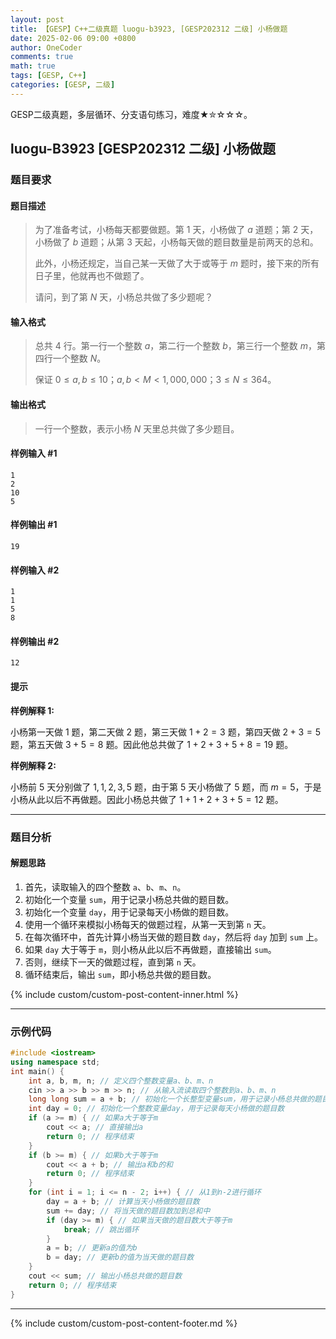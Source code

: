 ```yaml
---
layout: post
title: 【GESP】C++二级真题 luogu-b3923, [GESP202312 二级] 小杨做题
date: 2025-02-06 09:00 +0800
author: OneCoder
comments: true
math: true
tags: [GESP, C++]
categories: [GESP, 二级]
---
```

GESP二级真题，多层循环、分支语句练习，难度★✮☆☆☆。

<!--more-->

## luogu-B3923 [GESP202312 二级] 小杨做题

### 题目要求

#### 题目描述

>为了准备考试，小杨每天都要做题。第 $1$ 天，小杨做了 $a$ 道题；第 $2$ 天，小杨做了 $b$ 道题；从第 $3$ 天起，小杨每天做的题目数量是前两天的总和。
>
>此外，小杨还规定，当自己某一天做了大于或等于 $m$ 题时，接下来的所有日子里，他就再也不做题了。
>
>请问，到了第 $N$ 天，小杨总共做了多少题呢？

#### 输入格式

>总共 $4$ 行。第一行一个整数 $a$，第二行一个整数 $b$，第三行一个整数 $m$，第四行一个整数 $N$。
>
>保证 $0 \le a,b \le 10$；$a,b<M<1,000,000$；$3 \le N \le 364$。

#### 输出格式

>一行一个整数，表示小杨 $N$ 天里总共做了多少题目。

#### 样例输入 #1

```console
1
2
10
5
```

#### 样例输出 #1

```console
19
```

#### 样例输入 #2

```console
1
1
5
8
```

#### 样例输出 #2

```console
12
```

#### 提示

**样例解释 1:**

小杨第一天做 $1$ 题，第二天做 $2$ 题，第三天做 $1+2=3$ 题，第四天做 $2+3=5$ 题，第五天做 $3+5=8$ 题。因此他总共做了 $1+2+3+5+8=19$ 题。

**样例解释 2:**

小杨前 $5$ 天分别做了 $1,1,2,3,5$ 题，由于第 $5$ 天小杨做了 $5$ 题，而 $m=5$，于是小杨从此以后不再做题。因此小杨总共做了 $1+1+2+3+5=12$ 题。

---

### 题目分析

#### 解题思路

1. 首先，读取输入的四个整数 `a`、`b`、`m`、`n`。
2. 初始化一个变量 `sum`，用于记录小杨总共做的题目数。
3. 初始化一个变量 `day`，用于记录每天小杨做的题目数。
4. 使用一个循环来模拟小杨每天的做题过程，从第一天到第 `n` 天。
5. 在每次循环中，首先计算小杨当天做的题目数 `day`，然后将 `day` 加到 `sum` 上。
6. 如果 `day` 大于等于 `m`，则小杨从此以后不再做题，直接输出 `sum`。
7. 否则，继续下一天的做题过程，直到第 `n` 天。
8. 循环结束后，输出 `sum`，即小杨总共做的题目数。

{% include custom/custom-post-content-inner.html %}

---

### 示例代码

```cpp
#include <iostream>
using namespace std;
int main() {
    int a, b, m, n; // 定义四个整数变量a、b、m、n
    cin >> a >> b >> m >> n; // 从输入流读取四个整数到a、b、m、n
    long long sum = a + b; // 初始化一个长整型变量sum，用于记录小杨总共做的题目数
    int day = 0; // 初始化一个整数变量day，用于记录每天小杨做的题目数
    if (a >= m) { // 如果a大于等于m
        cout << a; // 直接输出a
        return 0; // 程序结束
    }
    if (b >= m) { // 如果b大于等于m
        cout << a + b; // 输出a和b的和
        return 0; // 程序结束
    }
    for (int i = 1; i <= n - 2; i++) { // 从1到n-2进行循环
        day = a + b; // 计算当天小杨做的题目数
        sum += day; // 将当天做的题目数加到总和中
        if (day >= m) { // 如果当天做的题目数大于等于m
            break; // 跳出循环
        }
        a = b; // 更新a的值为b
        b = day; // 更新b的值为当天做的题目数
    }
    cout << sum; // 输出小杨总共做的题目数
    return 0; // 程序结束
}
```

---

{% include custom/custom-post-content-footer.md %}
